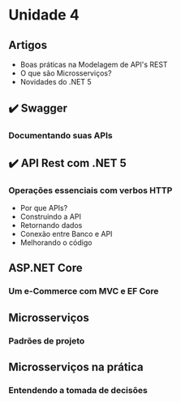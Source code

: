 # Unidade 4

## Artigos
- Boas práticas na Modelagem de API's REST
- O que são Microsserviços?
- Novidades do .NET 5

## :heavy_check_mark: Swagger
### Documentando suas APIs

## :heavy_check_mark: API Rest com .NET 5
### Operações essenciais com verbos HTTP
- Por que APIs? 
- Construindo a API
- Retornando dados
- Conexão entre Banco e API
- Melhorando o código

## ASP.NET Core 
### Um e-Commerce com MVC e EF Core

## Microsserviços
### Padrões de projeto

## Microsserviços na prática
### Entendendo a tomada de decisões
